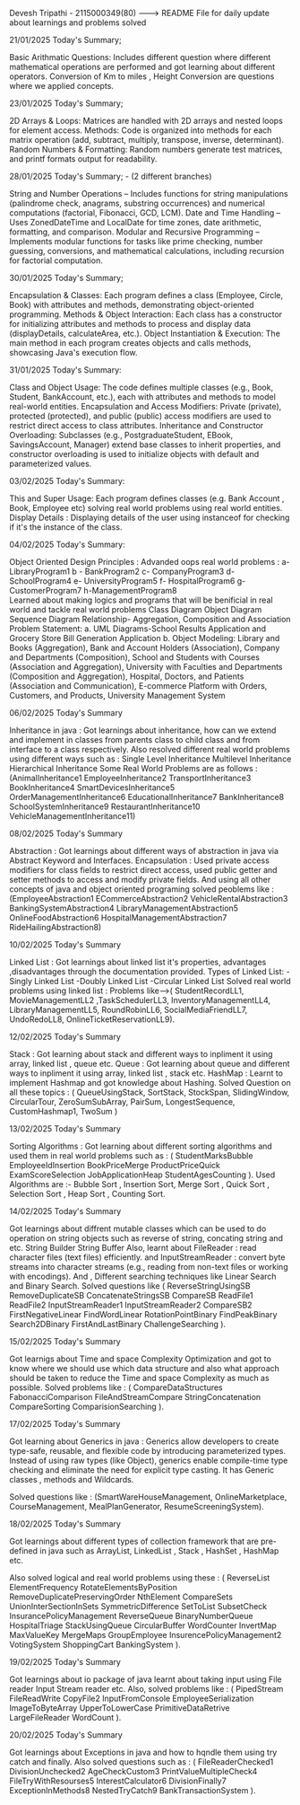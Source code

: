 Devesh Tripathi - 2115000349(80)  ---> README File for daily update about learnings and problems solved                                      

21/01/2025 Today's Summary;

Basic Arithmatic Questions: Includes different question where different mathematical operations are performed and got learning about different operators.
Conversion of Km to miles , Height Conversion are questions where we applied concepts.


23/01/2025 Today's Summary;

2D Arrays & Loops: Matrices are handled with 2D arrays and nested loops for element access.
Methods: Code is organized into methods for each matrix operation (add, subtract, multiply, transpose, inverse, determinant).
Random Numbers & Formatting: Random numbers generate test matrices, and printf formats output for readability.

28/01/2025 Today's Summary; - (2 different branches)

String and Number Operations – Includes functions for string manipulations (palindrome check, anagrams, substring occurrences) and numerical computations (factorial, Fibonacci, GCD, LCM).
Date and Time Handling – Uses ZonedDateTime and LocalDate for time zones, date arithmetic, formatting, and comparison.
Modular and Recursive Programming – Implements modular functions for tasks like prime checking, number guessing, conversions, and mathematical calculations, including recursion for factorial computation.

30/01/2025 Today's Summary;

Encapsulation & Classes: Each program defines a class (Employee, Circle, Book) with attributes and methods, demonstrating object-oriented programming.
Methods & Object Interaction: Each class has a constructor for initializing attributes and methods to process and display data (displayDetails, calculateArea, etc.).
Object Instantiation & Execution: The main method in each program creates objects and calls methods, showcasing Java's execution flow.

31/01/2025 Today's Summary:

Class and Object Usage: The code defines multiple classes (e.g., Book, Student, BankAccount, etc.), each with attributes and methods to model real-world entities.
Encapsulation and Access Modifiers: Private (private), protected (protected), and public (public) access modifiers are used to restrict direct access to class attributes.
Inheritance and Constructor Overloading: Subclasses (e.g., PostgraduateStudent, EBook, SavingsAccount, Manager) extend base classes to inherit properties, and constructor overloading is used to initialize objects with default and parameterized values.

03/02/2025 Today's Summary:

This and Super Usage: Each program defines classes (e.g. Bank Account , Book, Employee etc) solving real world problems using real world entities.
Display Details : Displaying details of the user using instanceof for checking if it's the instance of the class.

04/02/2025 Today's Summary:

Object Oriented Design Principles : Advanded oops real world problems : a- LibraryProgram1 b - BankProgram2 c- CompanyProgram3 d- SchoolProgram4 e- UniversityProgram5 f- HospitalProgram6 g- CustomerProgram7 h-ManagementProgram8    
Learned about making logics and programs that will be benificial in real world and tackle real world problems
Class Diagram
Object Diagram
Sequence Diagram
Relationship- Aggregation, Composition and Association
Problem Statement: a. UML Diagrams-School Results Application and Grocery Store Bill Generation Application b. Object Modeling: Library and Books (Aggregation), Bank and Account Holders (Association), Company and Departments (Composition), School and Students with Courses (Association and Aggregation), University with Faculties and Departments (Composition and Aggregation), Hospital, Doctors, and Patients (Association and Communication), E-commerce Platform with Orders, Customers, and Products, University Management System


06/02/2025 Today's Summary

Inheritance in java : Got learnings about inheritance, how can we extend and implement in classes from parents class to child class and from interface to a class respectively. Also resolved different real world problems using different ways such as : 
Single Level Inheritance
 Multilevel Inheritance
 Hierarchical Inheritance
Some Real World Problems are as follows : (AnimalInheritance1 EmployeeInheritance2 TransportInheritance3 BookInheritance4 SmartDevicesInheritance5 OrderManagementInheritance6 EducationalInheritance7 BankInheritance8 SchoolSystemInheritance9 RestaurantInheritance10 VehicleManagementInheritance11)

08/02/2025 Today's Summary 

Abstraction : Got learnings about different ways of abstraction in java via Abstract Keyword and Interfaces.
Encapsulation : Used private access modifiers for class fields to restrict direct access, used public getter and setter methods to access and modify private fields.
And using all other concepts  of java and object oriented programing solved peoblems like : (EmployeeAbstraction1 ECommerceAbstraction2 VehicleRentalAbstraction3 BankingSystemAbstraction4 LibraryManagementAbstraction5 OnlineFoodAbstraction6 HospitalManagementAbstraction7 RideHailingAbstraction8) 

10/02/2025 Today's Summary

Linked List : Got learnings about linked list it's properties, advantages ,disadvantages through the documentation provided.
Types of Linked List:
-Singly Linked List
-Doubly Linked List
-Circular Linked List
Solved real world problems using linked list : Problems like-->( StudentRecordLL1, MovieManagementLL2 ,TaskSchedulerLL3, InventoryManagementLL4, LibraryManagementLL5, RoundRobinLL6, SocialMediaFriendLL7, UndoRedoLL8, OnlineTicketReservationLL9).

12/02/2025 Today's Summary 

Stack : Got learning about stack and different ways to inpliment it using array, linked list , queue etc.
Queue : Got learning about queue and different ways to inpliment it using array, linked list , stack etc.
HashMap : Learnt to implement Hashmap and got knowledge about Hashing.
Solved Question on all these topics : ( QueueUsingStack, SortStack, StockSpan, SlidingWindow, CircularTour, ZeroSumSubArray, PairSum, LongestSequence, CustomHashmap1, TwoSum )

13/02/2025 Today's Summary

Sorting Algorithms : Got learning about different sorting algorithms and used them in real world problems such as : ( StudentMarksBubble EmployeeIdInsertion BookPriceMerge ProductPriceQuick ExamScoreSelection JobApplicationHeap StudentAgesCounting ).
Used Algorithms are :- Bubble Sort , Insertion Sort, Merge Sort , Quick Sort , Selection Sort , Heap Sort , Counting Sort.

14/02/2025 Today's Summary 

Got learnings about diffrent mutable classes which can be used to do operation on string objects such as reverse of string, concating string and etc.
String Builder
String Buffer
Also, learnt about  FileReader :  read character files (text files) efficiently. and InputStreamReader :  convert byte streams into character streams (e.g., reading from non-text files or working with encodings).
And , Different searching techniques like Linear Search and Binary Search.
Solved questions like ( ReverseStringUsingSB RemoveDuplicateSB ConcatenateStringsSB CompareSB ReadFile1 ReadFile2 InputStreamReader1 InputStreamReader2 CompareSB2 FirstNegativeLinear FindWordLinear RotationPointBinary FindPeakBinary Search2DBinary FirstAndLastBinary ChallengeSearching ).

15/02/2025 Today's Summary

Got learnigs about Time and space Complexity Optimization and got to know where we should use which data structure and also what approach should be taken to reduce the Time and space Complexity as much as possible.
Solved problems like : (  CompareDataStructures FabonacciComparison FileAndStreamCompare StringConcatenation CompareSorting ComparisionSearching ).

17/02/2025 Today's Summary

Got learning about Generics in java : Generics allow developers to create type-safe, reusable, and flexible code by introducing parameterized types. Instead of using raw types (like Object), generics enable compile-time type checking and eliminate the need for explicit type casting.
It has Generic classes , methods and Wildcards.

Solved questions like : (SmartWareHouseManagement, OnlineMarketplace, CourseManagement, MealPlanGenerator, ResumeScreeningSystem).


18/02/2025 Today's Summary

Got learnings about different types of collection framework that are pre-defined in java such as ArrayList, LinkedList , Stack , HashSet , HashMap etc.

Also solved logical and real world problems using these : (  ReverseList ElementFrequency RotateElementsByPosition RemoveDuplicatePreservingOrder NthElement CompareSets UnionInterSectionInSets SymmetricDifference SetToList SubsetCheck InsurancePolicyManagement ReverseQueue BinaryNumberQueue HospitalTriage StackUsingQueue CircularBuffer WordCounter InvertMap MaxValueKey MergeMaps GroupEmployee InsurencePolicyManagement2 VotingSystem ShoppingCart BankingSystem ).

19/02/2025 Today's Summary 

Got learnings about io package of java learnt about taking input using File reader Input Stream reader etc.
Also, solved problems like : (  PipedStream FileReadWrite CopyFile2 InputFromConsole EmployeeSerialization ImageToByteArray UpperToLowerCase PrimitiveDataRetrive LargeFileReader WordCount ).

20/02/2025 Today's Summary 

Got learnings about Exceptions in java and how to hqndle them using try catch and finally.
Also solved questions such as : ( FileReaderChecked1 DivisionUnchecked2 AgeCheckCustom3 PrintValueMultipleCheck4 FileTryWithResourses5 InterestCalculator6 DivisionFinally7 ExceptionInMethods8 NestedTryCatch9 BankTransactionSystem ).

